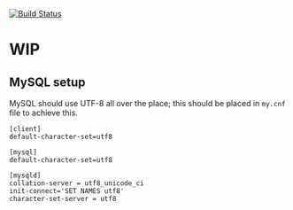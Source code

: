 [![Build Status](https://travis-ci.org/aslushnikov/oweme.png?branch=master)](https://travis-ci.org/aslushnikov/oweme)

# WIP

## MySQL setup

MySQL should use UTF-8 all over the place; this should be placed in `my.cnf` file to achieve this.

```
[client]
default-character-set=utf8

[mysql]
default-character-set=utf8

[mysqld]
collation-server = utf8_unicode_ci
init-connect='SET NAMES utf8'
character-set-server = utf8
```

